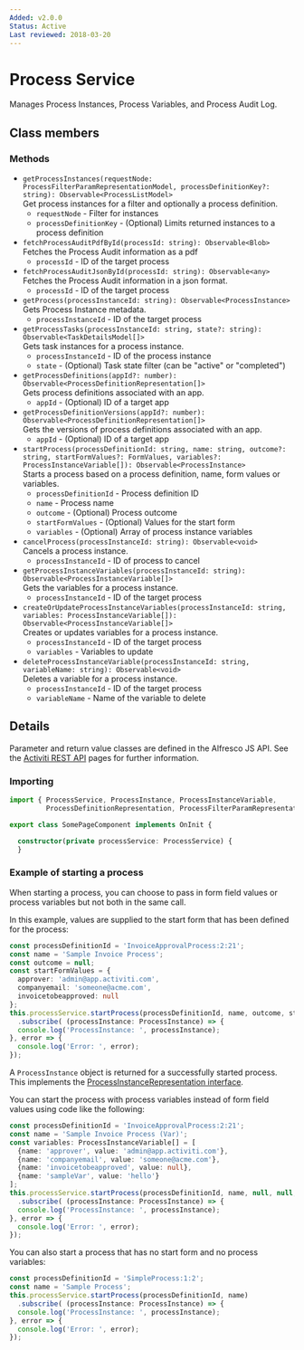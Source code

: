 ```yaml
---
Added: v2.0.0
Status: Active
Last reviewed: 2018-03-20
---
```


# Process Service

Manages Process Instances, Process Variables, and Process Audit Log. 

## Class members

### Methods

-   `getProcessInstances(requestNode: ProcessFilterParamRepresentationModel, processDefinitionKey?: string): Observable<ProcessListModel>`  
    Get process instances for a filter and optionally a process definition.  
    -   `requestNode` - Filter for instances
    -   `processDefinitionKey` - (Optional) Limits returned instances to a process definition
-   `fetchProcessAuditPdfById(processId: string): Observable<Blob>`  
    Fetches the Process Audit information as a pdf  
    -   `processId` - ID of the target process
-   `fetchProcessAuditJsonById(processId: string): Observable<any>`  
    Fetches the Process Audit information in a json format.  
    -   `processId` - ID of the target process
-   `getProcess(processInstanceId: string): Observable<ProcessInstance>`  
    Gets Process Instance metadata.  
    -   `processInstanceId` - ID of the target process
-   `getProcessTasks(processInstanceId: string, state?: string): Observable<TaskDetailsModel[]>`  
    Gets task instances for a process instance.  
    -   `processInstanceId` - ID of the process instance
    -   `state` - (Optional) Task state filter (can be "active" or "completed")
-   `getProcessDefinitions(appId?: number): Observable<ProcessDefinitionRepresentation[]>`  
    Gets process definitions associated with an app.  
    -   `appId` - (Optional) ID of a target app
-   `getProcessDefinitionVersions(appId?: number): Observable<ProcessDefinitionRepresentation[]>`  
    Gets the versions of process definitions associated with an app.  
    -   `appId` - (Optional) ID of a target app
-   `startProcess(processDefinitionId: string, name: string, outcome?: string, startFormValues?: FormValues, variables?: ProcessInstanceVariable[]): Observable<ProcessInstance>`  
    Starts a process based on a process definition, name, form values or variables.  
    -   `processDefinitionId` - Process definition ID
    -   `name` - Process name
    -   `outcome` - (Optional) Process outcome
    -   `startFormValues` - (Optional) Values for the start form
    -   `variables` - (Optional) Array of process instance variables
-   `cancelProcess(processInstanceId: string): Observable<void>`  
    Cancels a process instance.  
    -   `processInstanceId` - ID of process to cancel
-   `getProcessInstanceVariables(processInstanceId: string): Observable<ProcessInstanceVariable[]>`  
    Gets the variables for a process instance.  
    -   `processInstanceId` - ID of the target process
-   `createOrUpdateProcessInstanceVariables(processInstanceId: string, variables: ProcessInstanceVariable[]): Observable<ProcessInstanceVariable[]>`  
    Creates or updates variables for a process instance.  
    -   `processInstanceId` - ID of the target process
    -   `variables` - Variables to update
-   `deleteProcessInstanceVariable(processInstanceId: string, variableName: string): Observable<void>`  
    Deletes a variable for a process instance.  
    -   `processInstanceId` - ID of the target process
    -   `variableName` - Name of the variable to delete

## Details

Parameter and return value classes are defined in the Alfresco JS API. See the
[Activiti REST API](https://github.com/Alfresco/alfresco-js-api/tree/master/src/alfresco-activiti-rest-api)
pages for further information.

### Importing

```ts
import { ProcessService, ProcessInstance, ProcessInstanceVariable, 
         ProcessDefinitionRepresentation, ProcessFilterParamRepresentationModel, TaskDetailsModel } from '@alfresco/adf-process-services';

export class SomePageComponent implements OnInit {

  constructor(private processService: ProcessService) {
  }
```

### Example of starting a process

When starting a process, you can choose to pass in form field values or process variables
but not both in the same call.

In this example, values are supplied to the start form that has been defined for the process:

```ts
const processDefinitionId = 'InvoiceApprovalProcess:2:21';
const name = 'Sample Invoice Process';
const outcome = null;
const startFormValues = {
  approver: 'admin@app.activiti.com',
  companyemail: 'someone@acme.com',
  invoicetobeapproved: null
};
this.processService.startProcess(processDefinitionId, name, outcome, startFormValues)
  .subscribe( (processInstance: ProcessInstance) => {
  console.log('ProcessInstance: ', processInstance);
}, error => {
  console.log('Error: ', error);
});
```

A `ProcessInstance` object is returned for a successfully started process. This implements the
[ProcessInstanceRepresentation interface](https://github.com/Alfresco/alfresco-js-api/blob/master/src/alfresco-activiti-rest-api/docs/ProcessInstanceRepresentation.md).

You can start the process with process variables instead of form field values using
code like the following:

```ts
const processDefinitionId = 'InvoiceApprovalProcess:2:21';
const name = 'Sample Invoice Process (Var)';
const variables: ProcessInstanceVariable[] = [
  {name: 'approver', value: 'admin@app.activiti.com'},
  {name: 'companyemail', value: 'someone@acme.com'},
  {name: 'invoicetobeapproved', value: null},
  {name: 'sampleVar', value: 'hello'}
];
this.processService.startProcess(processDefinitionId, name, null, null, variables)
  .subscribe( (processInstance: ProcessInstance) => {
  console.log('ProcessInstance: ', processInstance);
}, error => {
  console.log('Error: ', error);
});
```

You can also start a process that has no start form and no process variables:

```ts
const processDefinitionId = 'SimpleProcess:1:2';
const name = 'Sample Process';
this.processService.startProcess(processDefinitionId, name)
  .subscribe( (processInstance: ProcessInstance) => {
  console.log('ProcessInstance: ', processInstance);
}, error => {
  console.log('Error: ', error);
});
```

